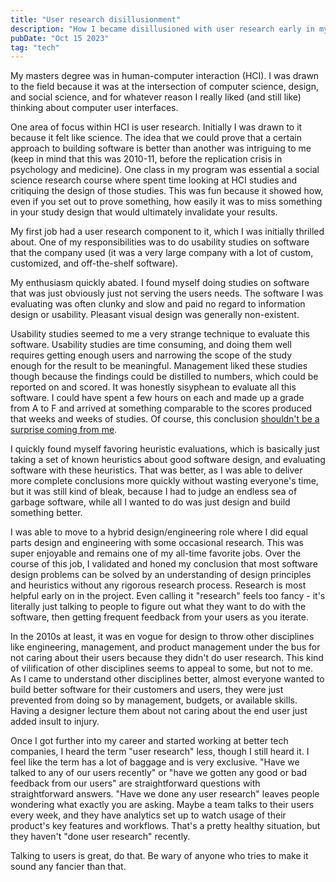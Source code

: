 ```yaml
---
title: "User research disillusionment"
description: "How I became disillusioned with user research early in my career"
pubDate: "Oct 15 2023"
tag: "tech"
---
```


My masters degree was in human-computer interaction (HCI). I was drawn to the field because it was at the intersection of computer science, design, and social science, and for whatever reason I really liked (and still like) thinking about computer user interfaces.

One area of focus within HCI is user research. Initially I was drawn to it because it felt like science. The idea that we could prove that a certain approach to building software is better than another was intriguing to me (keep in mind that this was 2010-11, before the replication crisis in psychology and medicine). One class in my program was essential a social science research course where spent time looking at HCI studies and critiquing the design of those studies. This was fun because it showed how, even if you set out to prove something, how easily it was to miss something in your study design that would ultimately invalidate your results.

My first job had a user research component to it, which I was initially thrilled about. One of my responsibilities was to do usability studies on software that the company used (it was a very large company with a lot of custom, customized, and off-the-shelf software).

My enthusiasm quickly abated. I found myself doing studies on software that was just obviously just not serving the users needs. The software I was evaluating was often clunky and slow and paid no regard to information design or usability. Pleasant visual design was generally non-existent.

Usability studies seemed to me a very strange technique to evaluate this software. Usability studies are time consuming, and doing them well requires getting enough users and narrowing the scope of the study enough for the result to be meaningful. Management liked these studies though because the findings could be distilled to numbers, which could be reported on and scored. It was honestly sisyphean to evaluate all this software. I could have spent a few hours on each and made up a grade from A to F and arrived at something comparable to the scores produced that weeks and weeks of studies. Of course, this conclusion [shouldn't be a surprise coming from me](/blog/metricizing).

I quickly found myself favoring heuristic evaluations, which is basically just taking a set of known heuristics about good software design, and evaluating software with these heuristics. That was better, as I was able to deliver more complete conclusions more quickly without wasting everyone's time, but it was still kind of bleak, because I had to judge an endless sea of garbage software, while all I wanted to do was just design and build something better.

I was able to move to a hybrid design/engineering role where I did equal parts design and engineering with some occasional research. This was super enjoyable and remains one of my all-time favorite jobs. Over the course of this job, I validated and honed my conclusion that most software design problems can be solved by an understanding of design principles and heuristics without any rigorous research process. Research is most helpful early on in the project. Even calling it "research" feels too fancy - it's literally just talking to people to figure out what they want to do with the software, then getting frequent feedback from your users as you iterate.

In the 2010s at least, it was en vogue for design to throw other disciplines like engineering, management, and product management under the bus for not caring about their users because they didn't do user research. This kind of vilification of other disciplines seems to appeal to some, but not to me. As I came to understand other disciplines better, almost everyone wanted to build better software for their customers and users, they were just prevented from doing so by management, budgets, or available skills. Having a designer lecture them about not caring about the end user just added insult to injury.

Once I got further into my career and started working at better tech companies, I heard the term "user research" less, though I still heard it. I feel like the term has a lot of baggage and is very exclusive. "Have we talked to any of our users recently" or "have we gotten any good or bad feedback from our users" are straightforward questions with straightforward answers. "Have we done any user research" leaves people wondering what exactly you are asking. Maybe a team talks to their users every week, and they have analytics set up to watch usage of their product's key features and workflows. That's a pretty healthy situation, but they haven't "done user research" recently.

Talking to users is great, do that. Be wary of anyone who tries to make it sound any fancier than that.

